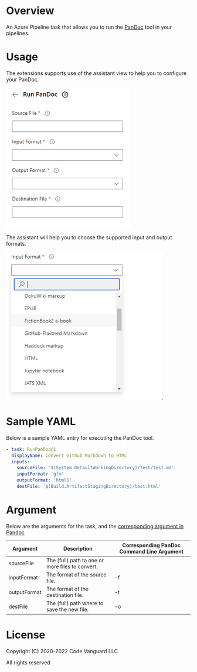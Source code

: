 # Overview

An Azure Pipeline task that allows you to run the [PanDoc](https://pandoc.org/) tool in your pipelines.

# Usage
The extensions supports use of the assistant view to help you to configure your PanDoc.

![Assistant view](images/assistant.png)

The assistant will help you to choose the supported input and output formats.

![Format parameters](images/formats.png)

# Sample YAML

Below is a sample YAML entry for executing the PanDoc tool.

```yaml
- task: RunPanDoc@1
  displayName: Convert Github Markdown to HTML
  inputs:
    sourceFile: '$(System.DefaultWorkingDirectory)/Test/test.md'
    inputFormat: 'gfm'
    outputFormat: 'html5'
    destFile: '$(Build.ArtifactStagingDirectory)/test.html'
```

# Argument

Below are the arguments for the task, and the [corresponding argument in Pandoc](https://pandoc.org/MANUAL.html#general-options)

| Argument     | Description                                      | Corresponding PanDoc Command Line Argument |
|--------------|--------------------------------------------------|--------------------------------------------|
| sourceFile   | The (full) path to one or more files to convert. |                                            |
| inputFormat  | The format of the source file.                   | -f                                         |
| outputFormat | The format of the destination file.              | -t                                         |
| destFile     | The (full) path where to save the new file.      | -o                                         |

# License 
Copyright (C) 2020-2022 Code Vanguard LLC

All rights reserved
